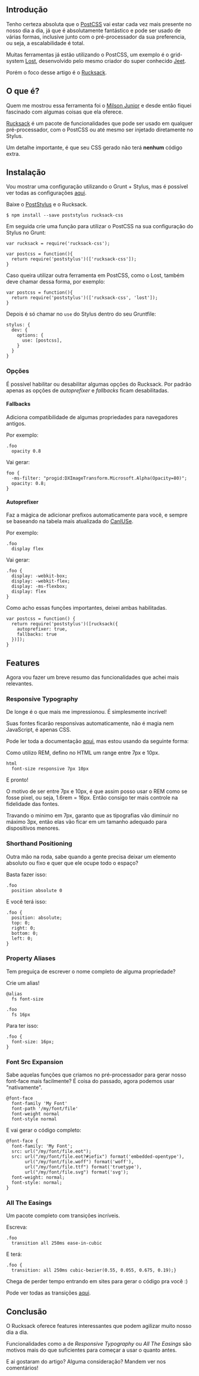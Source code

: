 ## Introdução

Tenho certeza absoluta que o [PostCSS](https://github.com/postcss/postcss) vai estar cada vez mais presente no nosso dia a dia, já que é absolutamente fantástico e pode ser usado de várias formas, inclusive junto com o pré-processador da sua preferencia, ou seja, a escalabilidade é total.

Muitas ferramentas já estão utilizando o PostCSS, um exemplo é o grid-system [Lost](https://github.com/corysimmons/lost), desenvolvido pelo mesmo criador do super conhecido [Jeet](http://jeet.gs/).

Porém o foco desse artigo é o [Rucksack](http://simplaio.github.io/rucksack/).

## O que é?

Quem me mostrou essa ferramenta foi o [Milson Junior](https://github.com/mjnr) e desde então fiquei fascinado com algumas coisas que ela oferece.

[Rucksack](http://simplaio.github.io/rucksack/) é um pacote de funcionalidades que pode ser usado em qualquer pré-processador, com o PostCSS ou até mesmo ser injetado diretamente no Stylus.

Um detalhe importante, é que seu CSS gerado não terá **nenhum** código extra.

## Instalação

Vou mostrar uma configuração utilizando o Grunt + Stylus, mas é possível ver todas as configurações [aqui](http://simplaio.github.io/rucksack/docs/#usage).

Baixe o [PostStylus](https://github.com/seaneking/poststylus) e o Rucksack.

````
$ npm install --save poststylus rucksack-css
````

Em seguida crie uma função para utilizar o PostCSS na sua configuração do Stylus no Grunt:

````
var rucksack = require('rucksack-css');

var postcss = function(){
  return require('poststylus')(['rucksack-css']);
}
````

Caso queira utilizar outra ferramenta em PostCSS, como o Lost, também deve chamar dessa forma, por exemplo:

````
var postcss = function(){
  return require('poststylus')(['rucksack-css', 'lost']);
}
````

Depois é só chamar no `use` do Stylus dentro do seu Gruntfile:

````
stylus: {
  dev: {
    options: {
      use: [postcss],
    }
  }
}
````

### Opções

É possível habilitar ou desabilitar algumas opções do Rucksack. Por padrão apenas as opções de _autoprefixer_ e _fallbacks_ ficam desabilitadas.

#### Fallbacks

Adiciona compatibilidade de algumas propriedades para navegadores antigos.

Por exemplo:

````
.foo
  opacity 0.8
````

Vai gerar:

````
foo {
  -ms-filter: "progid:DXImageTransform.Microsoft.Alpha(Opacity=80)";
  opacity: 0.8;
}
````

#### Autoprefixer

Faz a mágica de adicionar prefixos automaticamente para você, e sempre se baseando na tabela mais atualizada do [CanIUSe](http://caniuse.com/).

Por exemplo:

````
.foo
  display flex
````

Vai gerar:

````
.foo {
  display: -webkit-box;
  display: -webkit-flex;
  display: -ms-flexbox;
  display: flex
}
````

Como acho essas funções importantes, deixei ambas habilitadas.

````
var postcss = function() {
  return require('poststylus')([rucksack({
    autoprefixer: true,
    fallbacks: true
  })]);
}
````

## Features

Agora vou fazer um breve resumo das funcionalidades que achei mais relevantes.

### Responsive Typography

De longe é o que mais me impressionou. É simplesmente incrível!

Suas fontes ficarão responsivas automaticamente, não é magia nem JavaScript, é apenas CSS.

Pode ler toda a documentação [aqui](http://simplaio.github.io/rucksack/docs/#responsive-type), mas estou usando da seguinte forma:

Como utilizo REM, defino no HTML um range entre 7px e 10px.

````
html
  font-size responsive 7px 10px
````

E pronto!

O motivo de ser entre 7px e 10px, é que assim posso usar o REM como se fosse pixel, ou seja, 1.6rem = 16px. Então consigo ter mais controle na fidelidade das fontes.

Travando o minimo em 7px, garanto que as tipografias vão diminuir no máximo 3px, então elas vão ficar em um tamanho adequado para dispositivos menores.

### Shorthand Positioning

Outra mão na roda, sabe quando a gente precisa deixar um elemento absoluto ou fixo e quer que ele ocupe todo o espaço?

Basta fazer isso:

````
.foo
  position absolute 0
````

E você terá isso:

````
.foo {
  position: absolute;
  top: 0;
  right: 0;
  bottom: 0;
  left: 0;
}
````

### Property Aliases

Tem preguiça de escrever o nome completo de alguma propriedade?

Crie um alias!

````
@alias
  fs font-size

.foo
  fs 16px
````

Para ter isso:

````
.foo {
  font-size: 16px;
}
````

### Font Src Expansion

Sabe aquelas funções que criamos no pré-processador para gerar nosso font-face mais facilmente? É coisa do passado, agora podemos usar "nativamente".

````
@font-face
  font-family 'My Font'
  font-path '/my/font/file'
  font-weight normal
  font-style normal
````

E vai gerar o código completo:

````
@font-face {
  font-family: 'My Font';
  src: url("/my/font/file.eot");
  src: url("/my/font/file.eot?#iefix") format('embedded-opentype'),
       url("/my/font/file.woff") format('woff'),
       url("/my/font/file.ttf") format('truetype'),
       url("/my/font/file.svg") format('svg');
  font-weight: normal;
  font-style: normal;
}
````

### All The Easings

Um pacote completo com transições incríveis.

Escreva:

````
.foo
  transition all 250ms ease-in-cubic
````

E terá:

````
.foo {
  transition: all 250ms cubic-bezier(0.55, 0.055, 0.675, 0.19);}
````

Chega de perder tempo entrando em sites para gerar o código pra você :)

Pode ver todas as transições [aqui](http://simplaio.github.io/rucksack/docs/#easings).

## Conclusão

O Rucksack oferece features interessantes que podem agilizar muito nosso dia a dia.

Funcionalidades como a de _Responsive Typography_ ou _All The Easings_ são motivos mais do que suficientes para começar a usar o quanto antes.

E ai gostaram do artigo? Alguma consideração? Mandem ver nos comentários!
